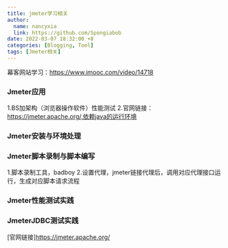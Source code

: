 ```yaml
---
title: jmeter学习相关
author: 
  name: nancyxia
  link: https://github.com/Spongiabob
date: 2022-03-07 18:32:00 +8
categories: [Blogging, Tool]
tags: [Jmeter相关]
---
```


幕客网站学习：https://www.imooc.com/video/14718



### Jmeter应用

1.BS加架构（浏览器操作软件）性能测试
2.官网链接：https://jmeter.apache.org/,依赖java的运行环境


### Jmeter安装与环境处理

### Jmeter脚本录制与脚本编写
1.脚本录制工具，badboy
2.设置代理，jmeter链接代理后，调用对应代理接口运行，生成对应脚本请求流程

### Jmeter性能测试实践

### JmeterJDBC测试实践






[幕客网站学习]: https://www.imooc.com/video/14718
[官网链接]https://jmeter.apache.org/